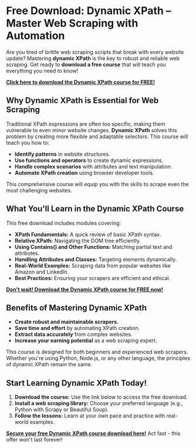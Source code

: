 # Free Download: Dynamic XPath – Master Web Scraping with Automation

Are you tired of brittle web scraping scripts that break with every website update? Mastering **dynamic XPath** is the key to robust and reliable web scraping. Get ready to **download a free course** that will teach you everything you need to know!

[**Click here to download the Dynamic XPath course for FREE!**](https://udemywork.com/dynamic-xpath)

## Why Dynamic XPath is Essential for Web Scraping

Traditional XPath expressions are often too specific, making them vulnerable to even minor website changes. **Dynamic XPath** solves this problem by creating more flexible and adaptable selectors. This course will teach you how to:

*   **Identify patterns** in website structures.
*   **Use functions and operators** to create dynamic expressions.
*   **Handle complex scenarios** with attributes and text manipulation.
*   **Automate XPath creation** using browser developer tools.

This comprehensive course will equip you with the skills to scrape even the most challenging websites.

## What You'll Learn in the Dynamic XPath Course

This free download includes modules covering:

*   **XPath Fundamentals:** A quick review of basic XPath syntax.
*   **Relative XPath:** Navigating the DOM tree efficiently.
*   **Using Contains() and Other Functions:** Matching partial text and attributes.
*   **Handling Attributes and Classes:** Targeting elements dynamically.
*   **Real-World Examples:** Scraping data from popular websites like Amazon and LinkedIn.
*   **Best Practices:** Ensuring your scrapers are efficient and ethical.

[**Don't wait! Download the Dynamic XPath course for FREE now!**](https://udemywork.com/dynamic-xpath)

## Benefits of Mastering Dynamic XPath

*   **Create robust and maintainable scrapers.**
*   **Save time and effort** by automating XPath creation.
*   **Extract data accurately** from complex websites.
*   **Increase your earning potential** as a web scraping expert.

This course is designed for both beginners and experienced web scrapers. Whether you're using Python, Node.js, or any other language, the principles of dynamic XPath remain the same.

## Start Learning Dynamic XPath Today!

1.  **Download the course:** Use the link below to access the free download.
2.  **Install a web scraping library:** Choose your preferred language (e.g., Python with Scrapy or Beautiful Soup).
3.  **Follow the lessons:** Learn at your own pace and practice with real-world examples.

[**Secure your free Dynamic XPath course download here!**](https://udemywork.com/dynamic-xpath) Act fast - this offer won't last forever!
